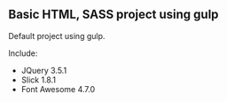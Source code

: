 ## Basic HTML, SASS project using gulp

Default project using gulp.

Include:
- JQuery 3.5.1
- Slick 1.8.1
- Font Awesome 4.7.0
